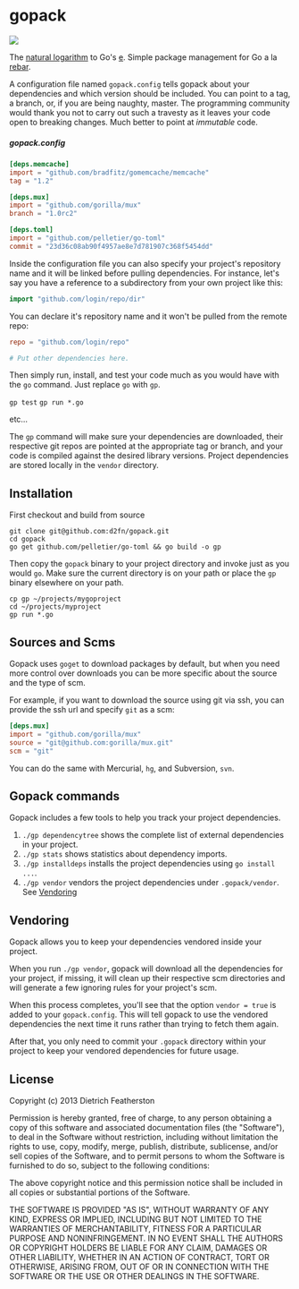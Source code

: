 # gopack

![](https://travis-ci.org/d2fn/gopack.png)

The [natural logarithm](https://en.wikipedia.org/wiki/Natural_logarithm) to Go's [e](http://en.wikipedia.org/wiki/E_%28mathematical_constant%29). Simple package management for Go a la [rebar](https://github.com/basho/rebar).

A configuration file named `gopack.config` tells gopack about your dependencies and which version should be included. You can point to a tag, a branch, or, if you are being naughty, master. The programming community would thank you not to carry out such a travesty as it leaves your code open to breaking changes. Much better to point at _immutable_ code.

##### gopack.config

```toml
[deps.memcache]
import = "github.com/bradfitz/gomemcache/memcache"
tag = "1.2"

[deps.mux]
import = "github.com/gorilla/mux"
branch = "1.0rc2"

[deps.toml]
import = "github.com/pelletier/go-toml"
commit = "23d36c08ab90f4957ae8e7d781907c368f5454dd"
```
Inside the configuration file you can also specify your project's repository name and it will be linked before pulling dependencies.
For instance, let's say you have a reference to a subdirectory from your own project like this:

```go
import "github.com/login/repo/dir"
```

You can declare it's repository name and it won't be pulled from the remote repo:

```toml
repo = "github.com/login/repo"

# Put other dependencies here.
```

Then simply run, install, and test your code much as you would have with the ```go``` command. Just replace ```go``` with ```gp```.

```gp test```
```gp run *.go```

etc…

The ```gp``` command will make sure your dependencies are downloaded, their respective git repos are pointed at the appropriate tag or branch, and your code is compiled against the desired library versions. Project dependencies are stored locally in the ```vendor``` directory.

## Installation

First checkout and build from source
```
git clone git@github.com:d2fn/gopack.git
cd gopack
go get github.com/pelletier/go-toml && go build -o gp
```

Then copy the ```gopack``` binary to your project directory and invoke just as you would ```go```. Make sure the current directory is on your path or place the ```gp``` binary elsewhere on your path.
```
cp gp ~/projects/mygoproject
cd ~/projects/myproject
gp run *.go
```

## Sources and Scms

Gopack uses `goget` to download packages by default, but when you need more control over downloads you can be more specific about the source and the type of scm.

For example, if you want to download the source using git via ssh, you can provide the ssh url and specify `git` as a scm:

```toml
[deps.mux]
import = "github.com/gorilla/mux"
source = "git@github.com:gorilla/mux.git"
scm = "git"
```

You can do the same with Mercurial, `hg`, and Subversion, `svn`.

## Gopack commands

Gopack includes a few tools to help you track your project dependencies.

1. `./gp dependencytree` shows the complete list of external dependencies in your project.
2. `./gp stats` shows statistics about dependency imports.
3. `./gp installdeps` installs the project dependencies using `go install ...`.
4. `./gp vendor` vendors the project dependencies under `.gopack/vendor`. See [Vendoring](#Vendoring)

## Vendoring

Gopack allows you to keep your dependencies vendored inside your project.

When you run `./gp vendor`, gopack will download all the dependencies for your project, if missing, it will clean up their respective scm directories and will generate a few ignoring rules for your project's scm.

When this process completes, you'll see that the option `vendor = true` is added to your `gopack.config`. This will tell gopack to use the vendored dependencies the next time it runs rather than trying to fetch them again.

After that, you only need to commit your `.gopack` directory within your project to keep your vendored dependencies for future usage.

## License

Copyright (c) 2013 Dietrich Featherston

Permission is hereby granted, free of charge, to any person obtaining a copy
of this software and associated documentation files (the "Software"), to deal
in the Software without restriction, including without limitation the rights
to use, copy, modify, merge, publish, distribute, sublicense, and/or sell
copies of the Software, and to permit persons to whom the Software is
furnished to do so, subject to the following conditions:

The above copyright notice and this permission notice shall be included in
all copies or substantial portions of the Software.

THE SOFTWARE IS PROVIDED "AS IS", WITHOUT WARRANTY OF ANY KIND, EXPRESS OR
IMPLIED, INCLUDING BUT NOT LIMITED TO THE WARRANTIES OF MERCHANTABILITY,
FITNESS FOR A PARTICULAR PURPOSE AND NONINFRINGEMENT. IN NO EVENT SHALL THE
AUTHORS OR COPYRIGHT HOLDERS BE LIABLE FOR ANY CLAIM, DAMAGES OR OTHER
LIABILITY, WHETHER IN AN ACTION OF CONTRACT, TORT OR OTHERWISE, ARISING FROM,
OUT OF OR IN CONNECTION WITH THE SOFTWARE OR THE USE OR OTHER DEALINGS IN
THE SOFTWARE.
